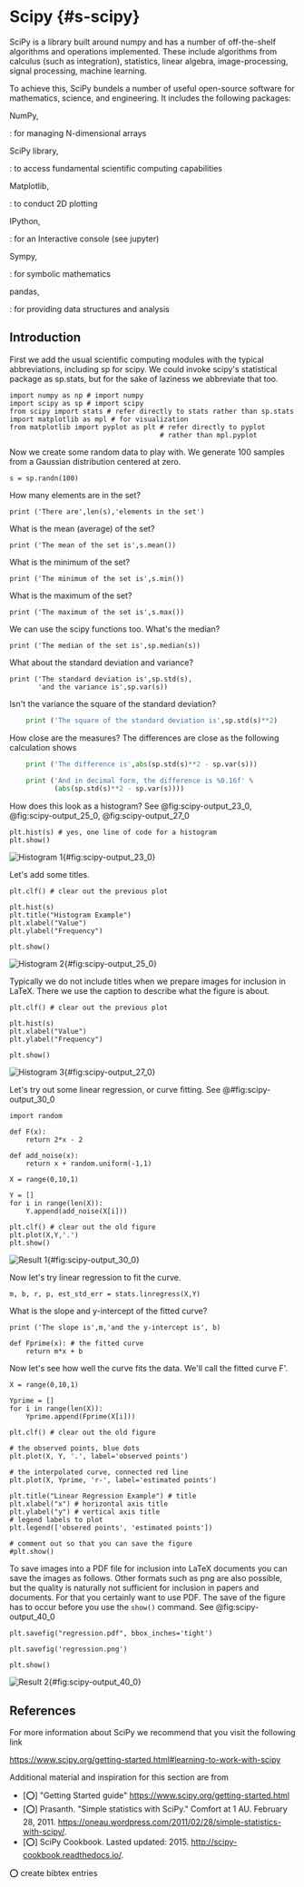 # Scipy {#s-scipy}

SciPy is a library built around numpy and has a number of off-the-shelf
algorithms and operations implemented. These include algorithms from
calculus (such as integration), statistics, linear algebra,
image-processing, signal processing, machine learning.

To achieve this, SciPy bundels a number of useful open-source software
for mathematics, science, and engineering. It includes the following
packages:

NumPy,

:   for managing N-dimensional arrays

SciPy library,

:   to access fundamental scientific computing capabilities

Matplotlib,

:   to conduct 2D plotting

IPython,

:   for an Interactive console (see jupyter)

Sympy,

:   for symbolic mathematics

pandas,

:   for providing data structures and analysis

Introduction
------------

First we add the usual scientific computing modules with the typical
abbreviations, including sp for scipy. We could invoke scipy's
statistical package as sp.stats, but for the sake of laziness we
abbreviate that too.

    import numpy as np # import numpy
    import scipy as sp # import scipy
    from scipy import stats # refer directly to stats rather than sp.stats
    import matplotlib as mpl # for visualization
    from matplotlib import pyplot as plt # refer directly to pyplot
                                         # rather than mpl.pyplot

Now we create some random data to play with. We generate 100 samples
from a Gaussian distribution centered at zero.

    s = sp.randn(100)

How many elements are in the set?

    print ('There are',len(s),'elements in the set')

What is the mean (average) of the set?

    print ('The mean of the set is',s.mean())

What is the minimum of the set?

    print ('The minimum of the set is',s.min())

What is the maximum of the set?

    print ('The maximum of the set is',s.max())

We can use the scipy functions too. What's the median?

    print ('The median of the set is',sp.median(s))

What about the standard deviation and variance?

    print ('The standard deviation is',sp.std(s),
           'and the variance is',sp.var(s))

Isn't the variance the square of the standard deviation?

```python
    print ('The square of the standard deviation is',sp.std(s)**2)
```

How close are the measures? The differences are close as the following
calculation shows

```python
    print ('The difference is',abs(sp.std(s)**2 - sp.var(s)))

    print ('And in decimal form, the difference is %0.16f' %
           (abs(sp.std(s)**2 - sp.var(s))))
```

How does this look as a histogram? See @fig:scipy-output_23_0, @fig:scipy-output_25_0, @fig:scipy-output_27_0

    plt.hist(s) # yes, one line of code for a histogram
    plt.show()

![Histogram 1](images/output_23_0.png){#fig:scipy-output_23_0}

Let's add some titles.

    plt.clf() # clear out the previous plot

    plt.hist(s)
    plt.title("Histogram Example")
    plt.xlabel("Value")
    plt.ylabel("Frequency")

    plt.show()

![Histogram 2](images/output_25_0.png){#fig:scipy-output_25_0}

Typically we do not include titles when we prepare images for inclusion
in LaTeX. There we use the caption to describe what the figure is about.

    plt.clf() # clear out the previous plot

    plt.hist(s)
    plt.xlabel("Value")
    plt.ylabel("Frequency")

    plt.show()

![Histogram 3](images/output_27_0.png){#fig:scipy-output_27_0}

Let's try out some linear regression, or curve fitting. See @#fig:scipy-output_30_0

    import random

    def F(x):
        return 2*x - 2

    def add_noise(x):
        return x + random.uniform(-1,1)

    X = range(0,10,1)

    Y = []
    for i in range(len(X)):
        Y.append(add_noise(X[i]))

    plt.clf() # clear out the old figure
    plt.plot(X,Y,'.')
    plt.show()

![Result 1](images/output_30_0.png){#fig:scipy-output_30_0}

Now let's try linear regression to fit the curve.

    m, b, r, p, est_std_err = stats.linregress(X,Y)

What is the slope and y-intercept of the fitted curve?

    print ('The slope is',m,'and the y-intercept is', b)

    def Fprime(x): # the fitted curve
        return m*x + b

Now let's see how well the curve fits the data. We'll call the fitted
curve F'.

    X = range(0,10,1)

    Yprime = []
    for i in range(len(X)):
        Yprime.append(Fprime(X[i]))

    plt.clf() # clear out the old figure

    # the observed points, blue dots
    plt.plot(X, Y, '.', label='observed points')

    # the interpolated curve, connected red line
    plt.plot(X, Yprime, 'r-', label='estimated points')  

    plt.title("Linear Regression Example") # title
    plt.xlabel("x") # horizontal axis title
    plt.ylabel("y") # vertical axis title
    # legend labels to plot
    plt.legend(['obsered points', 'estimated points'])

    # comment out so that you can save the figure
    #plt.show()

To save images into a PDF file for inclusion into LaTeX documents you
can save the images as follows. Other formats such as png are also
possible, but the quality is naturally not sufficient for inclusion in
papers and documents. For that you certainly want to use PDF. The save
of the figure has to occur before you use the `show()` command. See @fig:scipy-output_40_0

    plt.savefig("regression.pdf", bbox_inches='tight')

    plt.savefig('regression.png')

    plt.show()

![Result 2](images/output_40_0.png){#fig:scipy-output_40_0}

References
----------

For more information about SciPy we recommend that you visit the
following link

<https://www.scipy.org/getting-started.html#learning-to-work-with-scipy>

Additional material and inspiration for this section are from

- [:o:]  "Getting Started guide" <https://www.scipy.org/getting-started.html>
- [:o:]    Prasanth. "Simple statistics with SciPy." Comfort at 1 AU. February
   28, 2011.
   <https://oneau.wordpress.com/2011/02/28/simple-statistics-with-scipy/>.
-  [:o:]   SciPy Cookbook. Lasted updated: 2015.
   <http://scipy-cookbook.readthedocs.io/>.

:o: create bibtex entries
